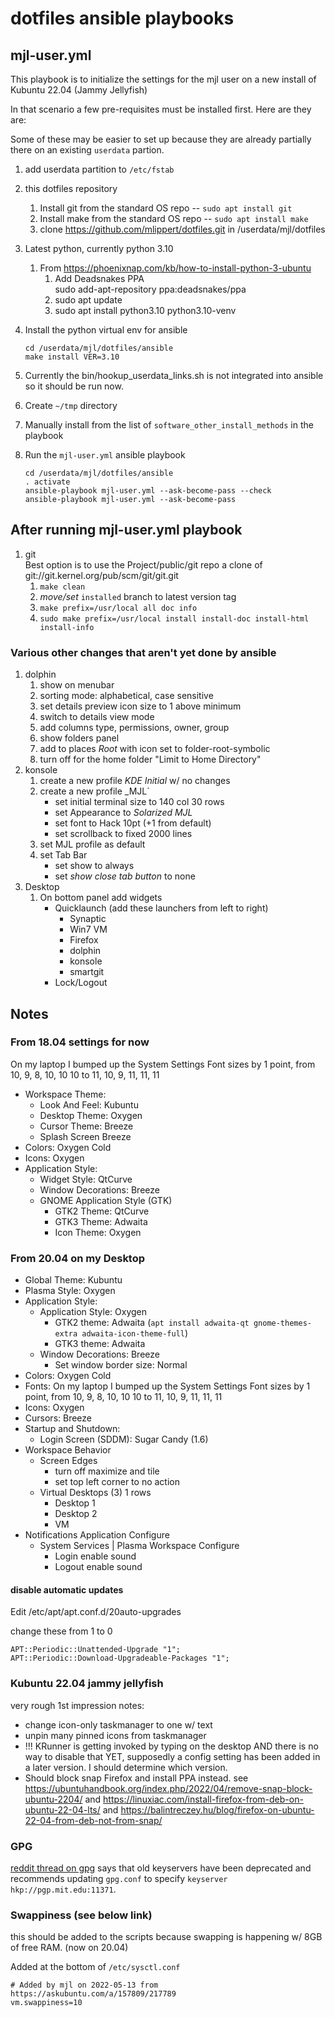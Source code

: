 # dotfiles ansible playbooks

## mjl-user.yml

This playbook is to initialize the settings for the mjl user on a new install of Kubuntu 22.04 (Jammy Jellyfish)

In that scenario a few pre-requisites must be installed first. Here are they are:

Some of these may be easier to set up because they are already partially there on an existing
`userdata` partion.

1. add userdata partition to `/etc/fstab`

2. this dotfiles repository

   1. Install git from the standard OS repo -- `sudo apt install git`
   2. Install make from the standard OS repo -- `sudo apt install make`
   3. clone https://github.com/mlippert/dotfiles.git in /userdata/mjl/dotfiles

3. Latest python, currently python 3.10

   1. From https://phoenixnap.com/kb/how-to-install-python-3-ubuntu
      1. Add Deadsnakes PPA  
          sudo add-apt-repository ppa:deadsnakes/ppa
      2. sudo apt update
      3. sudo apt install python3.10 python3.10-venv

4. Install the python virtual env for ansible
  
    ```
    cd /userdata/mjl/dotfiles/ansible
    make install VER=3.10
    ````
5. Currently the bin/hookup_userdata_links.sh is not integrated into ansible so it should be run now.

6. Create `~/tmp` directory
7. Manually install from the list of `software_other_install_methods` in the playbook
8. Run the `mjl-user.yml` ansible playbook

   ```
   cd /userdata/mjl/dotfiles/ansible
   . activate
   ansible-playbook mjl-user.yml --ask-become-pass --check
   ansible-playbook mjl-user.yml --ask-become-pass
   ```

## After running mjl-user.yml playbook

1. git  
    Best option is to use the Project/public/git repo a clone of git://git.kernel.org/pub/scm/git/git.git
   1. `make clean`
   2. _move/set_ `installed` branch to latest version tag
   3. `make prefix=/usr/local all doc info`
   4. `sudo make prefix=/usr/local install install-doc install-html install-info`

### Various other changes that aren't yet done by ansible
1. dolphin
    1. show on menubar
    1. sorting mode: alphabetical, case sensitive
    1. set details preview icon size to 1 above minimum
    1. switch to details view mode
    1. add columns type, permissions, owner, group
    1. show folders panel
    1. add to places _Root_ with icon set to folder-root-symbolic
    1. turn off for the home folder "Limit to Home Directory"
1. konsole
    1. create a new profile _KDE Initial_ w/ no changes
    1. create a new profile _MJL`
        - set initial terminal size to 140 col 30 rows
        - set Appearance to _Solarized MJL_
        - set font to Hack 10pt (+1 from default)
        - set scrollback to fixed 2000 lines
    1. set MJL profile as default
    1. set Tab Bar
        - set show to always
        - set _show close tab button_ to none
1. Desktop
    1. On bottom panel add widgets
        - Quicklaunch (add these launchers from left to right)
            - Synaptic
            - Win7 VM
            - Firefox
            - dolphin
            - konsole
            - smartgit
        - Lock/Logout

	
## Notes

### From 18.04 settings for now
On my laptop I bumped up the System Settings Font sizes by 1 point, from 10, 9, 8, 10, 10 10 to 11, 10, 9, 11, 11, 11

- Workspace Theme:
  - Look And Feel: Kubuntu
  - Desktop Theme: Oxygen
  - Cursor Theme: Breeze
  - Splash Screen Breeze
- Colors: Oxygen Cold
- Icons: Oxygen
- Application Style:
  - Widget Style: QtCurve
  - Window Decorations: Breeze
  - GNOME Application Style (GTK)
    - GTK2 Theme: QtCurve
    - GTK3 Theme: Adwaita
    - Icon Theme: Oxygen

### From 20.04 on my Desktop

- Global Theme: Kubuntu
- Plasma Style: Oxygen
- Application Style:
  - Application Style: Oxygen
    - GTK2 theme: Adwaita (`apt install adwaita-qt gnome-themes-extra adwaita-icon-theme-full`)
    - GTK3 theme: Adwaita
  - Window Decorations: Breeze
    - Set window border size: Normal
- Colors: Oxygen Cold
- Fonts: On my laptop I bumped up the System Settings Font sizes by 1 point, from 10, 9, 8, 10, 10 10 to 11, 10, 9, 11, 11, 11
- Icons: Oxygen
- Cursors: Breeze
- Startup and Shutdown:
  - Login Screen (SDDM): Sugar Candy (1.6)
- Workspace Behavior
    - Screen Edges
        - turn off maximize and tile
        - set top left corner to no action
    - Virtual Desktops (3) 1 rows
       - Desktop 1
       - Desktop 2
       - VM
- Notifications Application Configure
    - System Services | Plasma Workspace Configure
        - Login enable sound
        - Logout enable sound

#### disable automatic updates
Edit /etc/apt/apt.conf.d/20auto-upgrades

change these from 1 to 0

```
APT::Periodic::Unattended-Upgrade "1";
APT::Periodic::Download-Upgradeable-Packages "1";
```

### Kubuntu 22.04 jammy jellyfish

very rough 1st impression notes:

- change icon-only taskmanager to one w/ text
- unpin many pinned icons from taskmanager
- !!! KRunner is getting invoked by typing on the desktop AND there is no way to disable that YET,
  supposedly a config setting has been added in a later version. I should determine which version.
- Should block snap Firefox and install PPA instead. see https://ubuntuhandbook.org/index.php/2022/04/remove-snap-block-ubuntu-2204/
  and https://linuxiac.com/install-firefox-from-deb-on-ubuntu-22-04-lts/
  and https://balintreczey.hu/blog/firefox-on-ubuntu-22-04-from-deb-not-from-snap/

### GPG

[reddit thread on gpg](https://www.reddit.com/r/archlinux/comments/o5rcs6/psa_you_need_to_update_your_keyserver/)
says that old keyservers have been deprecated and recommends updating `gpg.conf` to
specify `keyserver hkp://pgp.mit.edu:11371`.

### Swappiness (see below link)

this should be added to the scripts because swapping is happening w/ 8GB of free RAM. (now on 20.04)

Added at the bottom of `/etc/sysctl.conf`
```
# Added by mjl on 2022-05-13 from https://askubuntu.com/a/157809/217789
vm.swappiness=10
```
